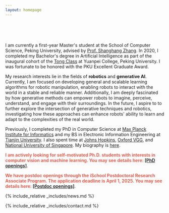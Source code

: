 ```yaml
---
layout: homepage
---
```


<h1 id="about-me"></h1>

<h2 style="margin: 80px 0px 10px;"></h2>

I am currently a first-year Master's student at the School of Computer Science, Peking University, advised by [Prof. Shanghang Zhang](https://www.shanghangzhang.com/). In 2020, I completed my Bachelor's degree in Artificial Intelligence as part of the inaugural cohort of the [Tong Class](https://tongclass.ac.cn/) at Yuanpei College, Peking University. I was fortunate to be honored with the PKU Excellent Graduate Award.

My research interests lie in the fields of <strong>robotics</strong> and <strong>generative AI</strong>. Currently, I am focused on developing general and scalable learning algorithms for robotic manipulation, enabling robots to interact with the world in a stable and reliable manner. Additionally, I am deeply fascinated by how generative methods can empower robots to imagine, perceive, understand, and engage with their surroundings. In the future, I aspire to to further explore the intersection of generative techniques and robotics, investigating how these approaches can enhance robots' ability to learn and adapt to the complexities of the real world.

Previously, I completed my PhD in Computer Science at [Max Planck Institute for Informatics](https://www.mpi-inf.mpg.de/) and my BS in Electronic Information Engineering at [Tianjin University](http://www.tju.edu.cn/english/index.htm). I also spent time at [Johns Hopkins](https://ccvl.jhu.edu/), [Oxford VGG](https://www.robots.ox.ac.uk/~vgg/), and [National University of Singapore](https://www.comp.nus.edu.sg/). My biography is [here](./biography/).

<strong style="color:#e74d3c; font-weight:600">I am actively looking for self-motivated Ph.D. students with interests in computer vision and machine learning. You may see details here: [\[PhD openings\]](./phd-openings/).</strong>

<strong style="color:#e74d3c; font-weight:600">We have postdoc openings through the iSchool Postdoctoral Research Associate Program. The application deadline is April 1, 2025. You may see details here: [\[Postdoc openings\]](./postdoc-openings/).</strong>

{% include_relative _includes/news.md %}

{% include_relative _includes/contact.md %}
